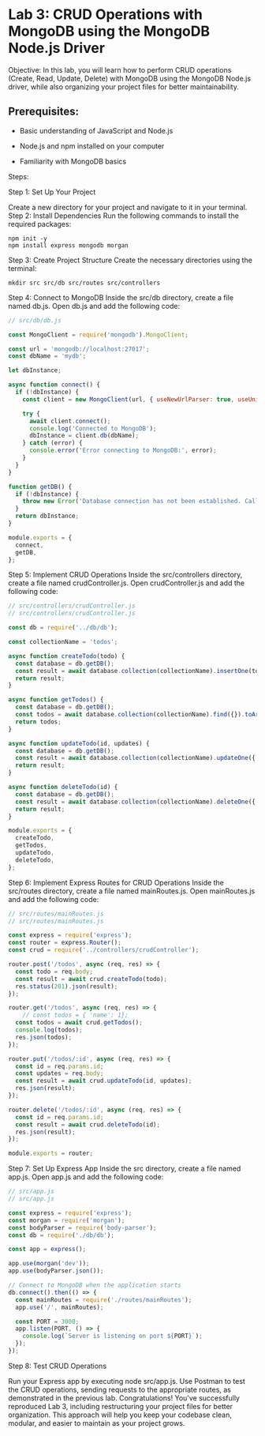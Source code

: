 # Lab 3: CRUD Operations with MongoDB using the MongoDB Node.js Driver

Objective: In this lab, you will learn how to perform CRUD operations (Create, Read, Update, Delete) with MongoDB using the MongoDB Node.js driver, while also organizing your project files for better maintainability.

## Prerequisites:

- Basic understanding of JavaScript and Node.js

- Node.js and npm installed on your computer

- Familiarity with MongoDB basics

Steps:

Step 1: Set Up Your Project

Create a new directory for your project and navigate to it in your terminal.
Step 2: Install Dependencies
Run the following commands to install the required packages:

```shell
npm init -y
npm install express mongodb morgan
```

Step 3: Create Project Structure
Create the necessary directories using the terminal:

```shell
mkdir src src/db src/routes src/controllers
```

Step 4: Connect to MongoDB
Inside the src/db directory, create a file named db.js. Open db.js and add the following code:

```js
// src/db/db.js

const MongoClient = require('mongodb').MongoClient;

const url = 'mongodb://localhost:27017';
const dbName = 'mydb';

let dbInstance;

async function connect() {
  if (!dbInstance) {
    const client = new MongoClient(url, { useNewUrlParser: true, useUnifiedTopology: true });

    try {
      await client.connect();
      console.log('Connected to MongoDB');
      dbInstance = client.db(dbName);
    } catch (error) {
      console.error('Error connecting to MongoDB:', error);
    }
  }
}

function getDB() {
  if (!dbInstance) {
    throw new Error('Database connection has not been established. Call connect() before getDB().');
  }
  return dbInstance;
}

module.exports = {
  connect,
  getDB,
};


```

Step 5: Implement CRUD Operations
Inside the src/controllers directory, create a file named crudController.js. Open crudController.js and add the following code:

```js
// src/controllers/crudController.js
// src/controllers/crudController.js

const db = require('../db/db');

const collectionName = 'todos';

async function createTodo(todo) {
  const database = db.getDB();
  const result = await database.collection(collectionName).insertOne(todo);
  return result;
}

async function getTodos() {
  const database = db.getDB();
  const todos = await database.collection(collectionName).find({}).toArray();
  return todos;
}

async function updateTodo(id, updates) {
  const database = db.getDB();
  const result = await database.collection(collectionName).updateOne({ _id: id }, { $set: updates });
  return result;
}

async function deleteTodo(id) {
  const database = db.getDB();
  const result = await database.collection(collectionName).deleteOne({ _id: id });
  return result;
}

module.exports = {
  createTodo,
  getTodos,
  updateTodo,
  deleteTodo,
};

```

Step 6: Implement Express Routes for CRUD Operations
Inside the src/routes directory, create a file named mainRoutes.js. Open mainRoutes.js and add the following code:

```js
// src/routes/mainRoutes.js
// src/routes/mainRoutes.js

const express = require('express');
const router = express.Router();
const crud = require('../controllers/crudController');

router.post('/todos', async (req, res) => {
  const todo = req.body;
  const result = await crud.createTodo(todo);
  res.status(201).json(result);
});

router.get('/todos', async (req, res) => {
    // const todos = { 'name': 1};
  const todos = await crud.getTodos();
  console.log(todos);
  res.json(todos);
});

router.put('/todos/:id', async (req, res) => {
  const id = req.params.id;
  const updates = req.body;
  const result = await crud.updateTodo(id, updates);
  res.json(result);
});

router.delete('/todos/:id', async (req, res) => {
  const id = req.params.id;
  const result = await crud.deleteTodo(id);
  res.json(result);
});

module.exports = router;
```

Step 7: Set Up Express App
Inside the src directory, create a file named app.js. Open app.js and add the following code:

```js
// src/app.js
// src/app.js

const express = require('express');
const morgan = require('morgan');
const bodyParser = require('body-parser');
const db = require('./db/db');

const app = express();

app.use(morgan('dev'));
app.use(bodyParser.json());

// Connect to MongoDB when the application starts
db.connect().then(() => {
  const mainRoutes = require('./routes/mainRoutes');
  app.use('/', mainRoutes);

  const PORT = 3000;
  app.listen(PORT, () => {
    console.log(`Server is listening on port ${PORT}`);
  });
});

```

Step 8: Test CRUD Operations

Run your Express app by executing node src/app.js.
Use Postman to test the CRUD operations, sending requests to the appropriate routes, as demonstrated in the previous lab.
Congratulations! You've successfully reproduced Lab 3, including restructuring your project files for better organization. This approach will help you keep your codebase clean, modular, and easier to maintain as your project grows.
